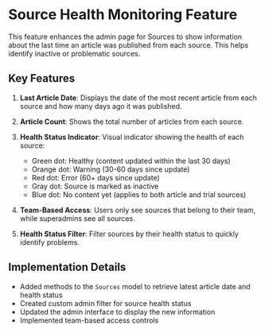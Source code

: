 # Source Health Monitoring Feature

This feature enhances the admin page for Sources to show information about the last time an article was published from each source. This helps identify inactive or problematic sources.

## Key Features

1. **Last Article Date**: Displays the date of the most recent article from each source and how many days ago it was published.
2. **Article Count**: Shows the total number of articles from each source.
3. **Health Status Indicator**: Visual indicator showing the health of each source:
   - Green dot: Healthy (content updated within the last 30 days)
   - Orange dot: Warning (30-60 days since update)
   - Red dot: Error (60+ days since update) 
   - Gray dot: Source is marked as inactive
   - Blue dot: No content yet (applies to both article and trial sources)

4. **Team-Based Access**: Users only see sources that belong to their team, while superadmins see all sources.
5. **Health Status Filter**: Filter sources by their health status to quickly identify problems.

## Implementation Details

- Added methods to the `Sources` model to retrieve latest article date and health status
- Created custom admin filter for source health status
- Updated the admin interface to display the new information
- Implemented team-based access controls
